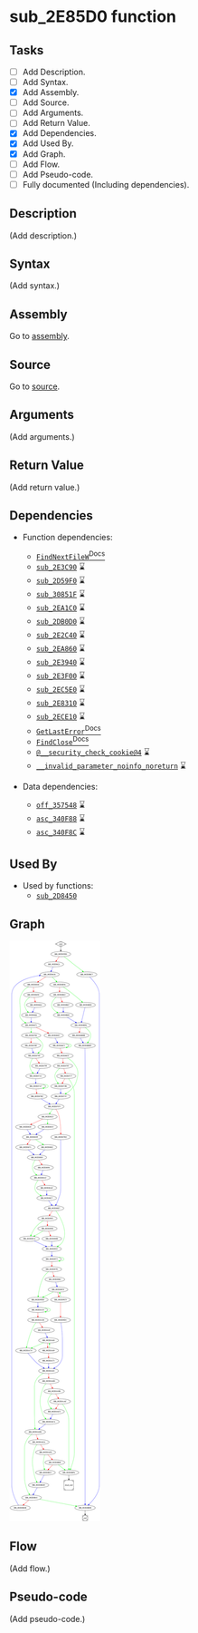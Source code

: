 # sub_2E85D0 function

## Tasks

- [ ] Add Description.
- [ ] Add Syntax.
- [X] Add Assembly.
- [ ] Add Source.
- [ ] Add Arguments.
- [ ] Add Return Value.
- [X] Add Dependencies.
- [X] Add Used By.
- [X] Add Graph.
- [ ] Add Flow.
- [ ] Add Pseudo-code.
- [ ] Fully documented (Including dependencies).

## Description

(Add description.)

## Syntax

(Add syntax.)

## Assembly

Go to [assembly](../asm/sub_2E85D0.asm).

## Source

Go to [source](../cc/sub_2E85D0.cc).

## Arguments

(Add arguments.)

## Return Value

(Add return value.)

## Dependencies

* Function dependencies:
  * [`FindNextFileW`<sup>Docs</sup>](https://docs.microsoft.com/en-us/windows/win32/api/fileapi/nf-fileapi-findnextfilew)
  * [`sub_2E3C90`](sub_2E3C90.md) ⌛
  * [`sub_2D59F0`](sub_2D59F0.md) ⌛
  * [`sub_30851F`](sub_30851F.md) ⌛
  * [`sub_2EA1C0`](sub_2EA1C0.md) ⌛
  * [`sub_2DB0D0`](sub_2DB0D0.md) ⌛
  * [`sub_2E2C40`](sub_2E2C40.md) ⌛
  * [`sub_2EA860`](sub_2EA860.md) ⌛
  * [`sub_2E3940`](sub_2E3940.md) ⌛
  * [`sub_2E3F00`](sub_2E3F00.md) ⌛
  * [`sub_2EC5E0`](sub_2EC5E0.md) ⌛
  * [`sub_2E8310`](sub_2E8310.md) ⌛
  * [`sub_2ECE10`](sub_2ECE10.md) ⌛
  * [`GetLastError`<sup>Docs</sup>](https://docs.microsoft.com/en-us/windows/win32/api/errhandlingapi/nf-errhandlingapi-getlasterror)
  * [`FindClose`<sup>Docs</sup>](https://docs.microsoft.com/en-us/windows/win32/api/fileapi/nf-fileapi-findclose)
  * [`@__security_check_cookie@4`](@__security_check_cookie@4.md) ⌛
  * [`__invalid_parameter_noinfo_noreturn`](__invalid_parameter_noinfo_noreturn.md) ⌛


* Data dependencies:
  * [`off_357548`](off_357548.md) ⌛
  * [`asc_340F88`](asc_340F88.md) ⌛
  * [`asc_340F8C`](asc_340F8C.md) ⌛

## Used By

* Used by functions:
  * [`sub_2D8450`](sub_2D8450.md)

## Graph

![sub_2E85D0 Graph](../svg/sub_2E85D0.svg "sub_2E85D0 Graph")

## Flow

(Add flow.)

## Pseudo-code

(Add pseudo-code.)
